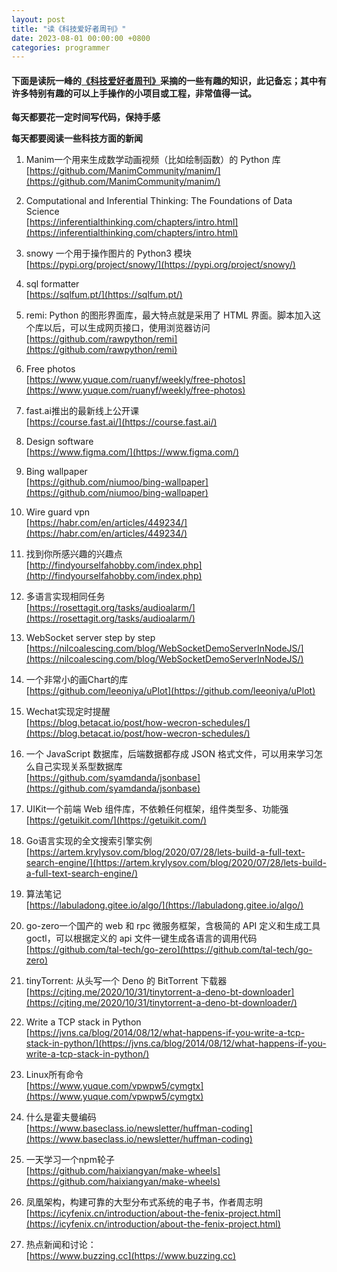 ```yaml
---
layout: post
title: "读《科技爱好者周刊》"
date: 2023-08-01 00:00:00 +0800
categories: programmer
--- 
```

#### 下面是读阮一峰的[《科技爱好者周刊》](https://www.ruanyifeng.com/blog/)采摘的一些有趣的知识，此记备忘；其中有许多特别有趣的可以上手操作的小项目或工程，非常值得一试。

**每天都要花一定时间写代码，保持手感**

**每天都要阅读一些科技方面的新闻**

1. Manim一个用来生成数学动画视频（比如绘制函数）的 Python 库  
[https://github.com/ManimCommunity/manim/](https://github.com/ManimCommunity/manim/)

2. Computational and Inferential Thinking: The Foundations of Data Science  
[https://inferentialthinking.com/chapters/intro.html](https://inferentialthinking.com/chapters/intro.html)

3. snowy 一个用于操作图片的 Python3 模块  
[https://pypi.org/project/snowy/](https://pypi.org/project/snowy/)

4. sql formatter  
[https://sqlfum.pt/](https://sqlfum.pt/)

5. remi: Python 的图形界面库，最大特点就是采用了 HTML 界面。脚本加入这个库以后，可以生成网页接口，使用浏览器访问  
[https://github.com/rawpython/remi](https://github.com/rawpython/remi)

6. Free photos  
[https://www.yuque.com/ruanyf/weekly/free-photos](https://www.yuque.com/ruanyf/weekly/free-photos)

7. fast.ai推出的最新线上公开课  
[https://course.fast.ai/](https://course.fast.ai/)

8. Design software  
[https://www.figma.com/](https://www.figma.com/)

9. Bing wallpaper  
[https://github.com/niumoo/bing-wallpaper](https://github.com/niumoo/bing-wallpaper)

10. Wire guard vpn  
[https://habr.com/en/articles/449234/](https://habr.com/en/articles/449234/)

11. 找到你所感兴趣的兴趣点  
[http://findyourselfahobby.com/index.php](http://findyourselfahobby.com/index.php)

12. 多语言实现相同任务  
[https://rosettagit.org/tasks/audioalarm/](https://rosettagit.org/tasks/audioalarm/)

13. WebSocket server step by step  
[https://nilcoalescing.com/blog/WebSocketDemoServerInNodeJS/](https://nilcoalescing.com/blog/WebSocketDemoServerInNodeJS/)

14. 一个非常小的画Chart的库  
[https://github.com/leeoniya/uPlot](https://github.com/leeoniya/uPlot)

15. Wechat实现定时提醒  
[https://blog.betacat.io/post/how-wecron-schedules/](https://blog.betacat.io/post/how-wecron-schedules/)

16. 一个 JavaScript 数据库，后端数据都存成 JSON 格式文件，可以用来学习怎么自己实现关系型数据库  
[https://github.com/syamdanda/jsonbase](https://github.com/syamdanda/jsonbase)

17. UIKit一个前端 Web 组件库，不依赖任何框架，组件类型多、功能强  
[https://getuikit.com/](https://getuikit.com/)

18. Go语言实现的全文搜索引擎实例  
[https://artem.krylysov.com/blog/2020/07/28/lets-build-a-full-text-search-engine/](https://artem.krylysov.com/blog/2020/07/28/lets-build-a-full-text-search-engine/)

19. 算法笔记  
[https://labuladong.gitee.io/algo/](https://labuladong.gitee.io/algo/)

20. go-zero一个国产的 web 和 rpc 微服务框架，含极简的 API 定义和生成工具 goctl，可以根据定义的 api 文件一键生成各语言的调用代码  
[https://github.com/tal-tech/go-zero](https://github.com/tal-tech/go-zero)

21. tinyTorrent: 从头写一个 Deno 的 BitTorrent 下载器  
[https://cjting.me/2020/10/31/tinytorrent-a-deno-bt-downloader](https://cjting.me/2020/10/31/tinytorrent-a-deno-bt-downloader/)

22. Write a TCP stack in Python  
[https://jvns.ca/blog/2014/08/12/what-happens-if-you-write-a-tcp-stack-in-python/](https://jvns.ca/blog/2014/08/12/what-happens-if-you-write-a-tcp-stack-in-python/)

23. Linux所有命令  
[https://www.yuque.com/vpwpw5/cymgtx](https://www.yuque.com/vpwpw5/cymgtx)

24. 什么是霍夫曼编码  
[https://www.baseclass.io/newsletter/huffman-coding](https://www.baseclass.io/newsletter/huffman-coding)

25. 一天学习一个npm轮子  
[https://github.com/haixiangyan/make-wheels](https://github.com/haixiangyan/make-wheels)

26. 凤凰架构，构建可靠的大型分布式系统的电子书，作者周志明  
[https://icyfenix.cn/introduction/about-the-fenix-project.html](https://icyfenix.cn/introduction/about-the-fenix-project.html)

27. 热点新闻和讨论：  
[https://www.buzzing.cc](https://www.buzzing.cc)



